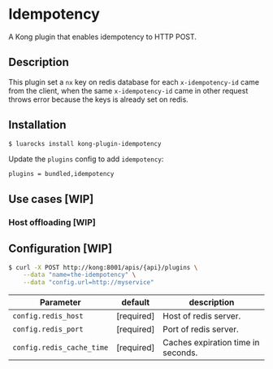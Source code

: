 # Idempotency

A Kong plugin that enables idempotency to HTTP POST.

## Description

This plugin set a `nx` key on redis database for each `x-idempotency-id` came from the client, when the same `x-idempotency-id` came in other request throws error because the keys is already set on redis.

## Installation

```bash
$ luarocks install kong-plugin-idempotency
```

Update the `plugins` config to add `idempotency`:

```
plugins = bundled,idempotency
```

## Use cases [WIP]

### Host offloading [WIP]

## Configuration [WIP]

```bash
$ curl -X POST http://kong:8001/apis/{api}/plugins \
    --data "name=the-idempotency" \
    --data "config.url=http://myservice"
```

| Parameter | default | description |
| ---       | ---     | ---         |
| `config.redis_host` | [required] | Host of redis server. |
| `config.redis_port` | [required] | Port of redis server. |
| `config.redis_cache_time` | [required] | Caches expiration time in seconds. |
